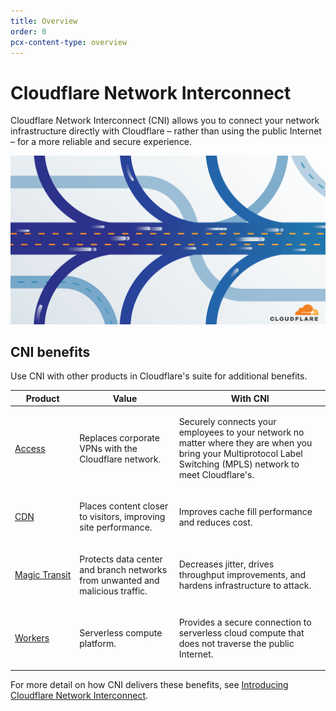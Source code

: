 ```yaml
---
title: Overview
order: 0
pcx-content-type: overview
---
```


# Cloudflare Network Interconnect

Cloudflare Network Interconnect (CNI) allows you to connect your network infrastructure directly with Cloudflare – rather than using the public Internet – for a more reliable and secure experience.

![Cloudflare Network Interconnect docs home illustration](./static/home.png)

## CNI benefits

Use CNI with other products in Cloudflare's suite for additional benefits.

<TableWrap>

<table>
  <thead>
    <tr>
      <th>Product</th>
      <th>Value</th>
      <th>With CNI</th>
    </tr>
  </thead>
  <tbody>
    <tr>
      <td><span style="white-space: nowrap"><a href="https://www.cloudflare.com/teams/access/">Access</a></span></td>
      <td><p>Replaces corporate VPNs with the Cloudflare network.</p></td>
      <td><p>Securely connects your employees to your network no matter where they are when you bring your Multiprotocol Label Switching (MPLS) network to meet Cloudflare's.</p></td>
    </tr>
    <tr>
      <td><span style="white-space: nowrap"><a href="https://www.cloudflare.com/cdn/">CDN</a></span></td>
      <td><p>Places content closer to visitors, improving site performance.</p></td>
      <td><p>Improves cache fill performance and reduces cost.</p></td>
    </tr>
    <tr>
      <td><span style="white-space: nowrap"><a href='https://www.cloudflare.com/magic-transit/'>Magic Transit</a></span></td>
      <td><p>Protects data center and branch networks from unwanted and malicious traffic.</p></td>
      <td><p>Decreases jitter, drives throughput improvements, and hardens infrastructure to attack.</p></td>
    </tr>
    <tr>
      <td><span style="white-space: nowrap"><a href='https://workers.cloudflare.com/'>Workers</a></span></td>
      <td><p>Serverless compute platform.</p></td>
      <td><p>Provides a secure connection to serverless cloud compute that does not traverse the public Internet.</p></td>
    </tr>
  </tbody>
</table>

</TableWrap>

For more detail on how CNI delivers these benefits, see [Introducing Cloudflare Network Interconnect](https://blog.cloudflare.com/cloudflare-network-interconnect/#:~:text=Today%20we're%20excited%20to,to%20their%20physical%20network%20edge.).
